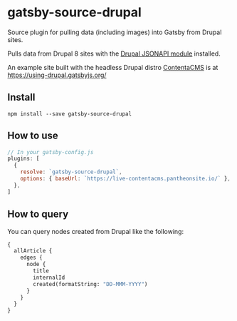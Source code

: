 # gatsby-source-drupal

Source plugin for pulling data (including images) into Gatsby from Drupal sites.

Pulls data from Drupal 8 sites with the [Drupal JSONAPI module](https://www.drupal.org/project/jsonapi) installed.

An example site built with the headless Drupal distro [ContentaCMS](https://twitter.com/contentacms) is at https://using-drupal.gatsbyjs.org/

## Install

`npm install --save gatsby-source-drupal`

## How to use

```javascript
// In your gatsby-config.js
plugins: [
  {
    resolve: `gatsby-source-drupal`,
    options: { baseUrl: `https://live-contentacms.pantheonsite.io/` },
  },
]
```

## How to query

You can query nodes created from Drupal like the following:

```graphql
{
  allArticle {
    edges {
      node {
        title
        internalId
        created(formatString: "DD-MMM-YYYY")
      }
    }
  }
}
```
